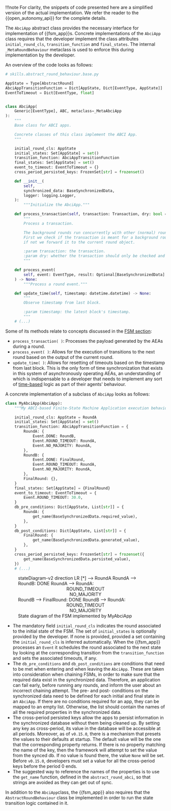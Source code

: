 !!!note
    For clarity, the snippets of code presented here are a simplified version of the actual
    implementation. We refer the reader to the {{open_autonomy_api}} for the complete details.

The `AbciApp` abstract class provides the necessary interface for implementation of {{fsm_app}}s. Concrete implementations of the `AbciApp` class requires that the
developer implement the class attributes `initial_round_cls`,
`transition_function` and `final_states`. The internal
`_MetaRoundBehaviour` metaclass is used to enforce this during implementation by the developer.

An overview of the code looks as follows:

```python
# skills.abstract_round_behaviour.base.py

AppState = Type[AbstractRound]
AbciAppTransitionFunction = Dict[AppState, Dict[EventType, AppState]]
EventToTimeout = Dict[EventType, float]


class AbciApp(
    Generic[EventType], ABC, metaclass=_MetaAbciApp
):
    """
    Base class for ABCI apps.

    Concrete classes of this class implement the ABCI App.
    """

    initial_round_cls: AppState
    initial_states: Set[AppState] = set()
    transition_function: AbciAppTransitionFunction
    final_states: Set[AppState] = set()
    event_to_timeout: EventToTimeout = {}
    cross_period_persisted_keys: FrozenSet[str] = frozenset()

    def __init__(
        self,
        synchronized_data: BaseSynchronizedData,
        logger: logging.Logger,
    ):
        """Initialize the AbciApp."""

    def process_transaction(self, transaction: Transaction, dry: bool = False) -> None:
        """
        Process a transaction.

        The background rounds run concurrently with other (normal) rounds.
        First we check if the transaction is meant for a background round,
        if not we forward it to the current round object.

        :param transaction: the transaction.
        :param dry: whether the transaction should only be checked and not processed.
        """

    def process_event(
        self, event: EventType, result: Optional[BaseSynchronizedData] = None
    ) -> None:
        """Process a round event."""

    def update_time(self, timestamp: datetime.datetime) -> None:
        """
        Observe timestamp from last block.

        :param timestamp: the latest block's timestamp.
        """
    # (...)
```

Some of its methods relate to concepts discussed in the [FSM section](./fsm.md):

- `process_transaction( )`: Processes the payload generated by the AEAs during a round.
- `process_event( )`: Allows for the execution of transitions to the next round based on the output of the current round.
- `update_time( )`: Allows for resetting of timeouts based on the timestamp from last
  block. This is the only form of time synchronization that exists in this
  system of asynchronously operating AEAs, an understanding of which is
  indispensable to a developer that needs to implement any sort of
  [time-based](https://open-aea.docs.autonolas.tech/agent-oriented-development/#time)
  logic as part of their agents' behaviour.


A concrete implementation of a subclass of `AbciApp` looks as follows:

```python
class MyAbciApp(AbciApp):
    """My ABCI-based Finite-State Machine Application execution behaviour"""

    initial_round_cls: AppState = RoundA
    initial_states: Set[AppState] = set()
    transition_function: AbciAppTransitionFunction = {
        RoundA: {
            Event.DONE: RoundB,
            Event.ROUND_TIMEOUT: RoundA,
            Event.NO_MAJORITY: RoundA,
        },
        RoundB: {
            Event.DONE: FinalRound,
            Event.ROUND_TIMEOUT: RoundA,
            Event.NO_MAJORITY: RoundA,
        },
        FinalRound: {},
    }
    final_states: Set[AppState] = {FinalRound}
    event_to_timeout: EventToTimeout = {
        Event.ROUND_TIMEOUT: 30.0,
    }
    db_pre_conditions: Dict[AppState, List[str]] = {
        RoundA: {
            get_name(BaseSynchronizedData.required_value),
        },
    }
    db_post_conditions: Dict[AppState, List[str]] = {
        FinalRound: {
            get_name(BaseSynchronizedData.generated_value),
        },
    }
    cross_period_persisted_keys: FrozenSet[str] = frozenset({
        get_name(BaseSynchronizedData.persisted_value),
    })
    # (...)
```

<figure markdown>
<div class="mermaid">
stateDiagram-v2
direction LR
  [*] --> RoundA
  RoundA --> RoundB: DONE
  RoundA --> RoundA: <center>ROUND_TIMEOUT<br/>NO_MAJORITY</center>
  RoundB --> FinalRound: DONE
  RoundB --> RoundA: <center>ROUND_TIMEOUT<br/>NO_MAJORITY</center>
</div>
<figcaption>State diagram of the FSM implemented by MyAbciApp</figcaption>
</figure>

- The mandatory field `initial_round_cls` indicates the round associated to the initial state of the FSM.
The set of `initial_states` is optionally provided by the developer. If none is provided,
provided a set containing the `initial_round_cls` is inferred automatically.
When the {{fsm_app}} processes an `Event` it schedules the round associated to the next state by looking at the corresponding transition from the `transition_function` and sets the associated timeouts, if
any.
- The `db_pre_conditions` and `db_post_conditions` are conditions that need to be met when entering and when leaving 
the `AbciApp`. These are taken into consideration when chaining FSMs, in order to make sure that
the required data exist in the synchronized data. Therefore, an application can fail early, before running any rounds,
and inform the user about an incorrect chaining attempt. 
The pre- and post- conditions on the synchronized data need to be defined for each initial and final state 
in an `AbciApp`. If there are no conditions required for an app, they can be mapped to an empty list. 
Otherwise, the list should contain the names of all the required properties in the synchronized data.
- The cross-period persisted keys allow the apps to persist information in the synchronized database without them being cleaned up.
By setting any key as cross-period, its value in the database will be accessible at all periods.
Moreover, as of `v0.15.0`, there is a mechanism that presets the values to their defaults at startup.
The default value will be the one that the corresponding property returns.
If there is no property matching the name of the key, then the framework will attempt to set the value from the synced db.
If no value is found there, the value `None` will be set.
Before `v0.15.0`, developers must set a value for all the cross-period keys before the period 0 ends.
- The suggested way to reference the names of the properties is to use the `get_name` function, defined in the `abstract_round_abci`, 
so that strings are avoided as they can get out of sync.

In addition to the `AbciApp`class, the {{fsm_app}} also requires that the `AbstractRoundBehaviour` class be implemented in order to run the state transition logic contained in it.
